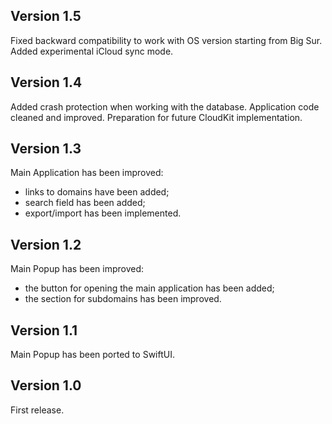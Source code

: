 
## Version 1.5

Fixed backward compatibility to work with OS version starting from Big Sur.
Added experimental iCloud sync mode.

## Version 1.4

Added crash protection when working with the database.
Application code cleaned and improved.
Preparation for future CloudKit implementation.

## Version 1.3

Main Application has been improved:
- links to domains have been added;
- search field has been added;
- export/import has been implemented.

## Version 1.2

Main Popup has been improved:
- the button for opening the main application has been added;
- the section for subdomains has been improved.

## Version 1.1

Main Popup has been ported to SwiftUI.

## Version 1.0

First release.